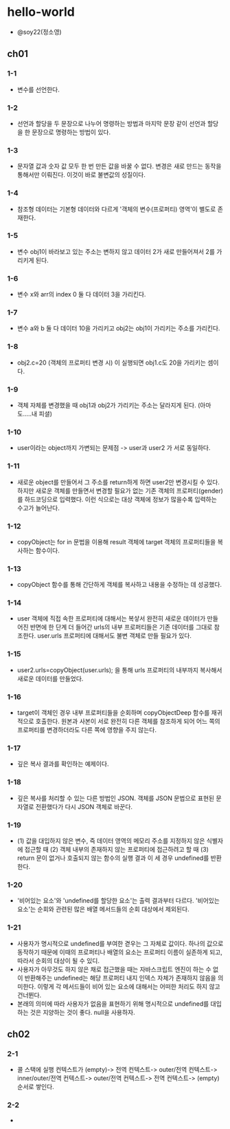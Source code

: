 # hello-world
- @soy22(정소영)

## ch01
### 1-1
- 변수를 선언한다.
### 1-2
- 선언과 할당을 두 문장으로 나누어 명령하는 방법과 마지막 문장 같이 선언과 할당을 한 문장으로 명령하는 방법이 있다.
### 1-3
- 문자열 값과 숫자 값 모두 한 번 만든 값을 바꿀 수 없다. 변경은 새로 만드는 동작을 통해서만 이뤄진다. 이것이 바로 불변값의 성질이다.
### 1-4
- 참조형 데이터는 기본형 데이터와 다르게 '객체의 변수(프로퍼티) 영역'이 별도로 존재한다.
### 1-5
- 변수 obj1이 바라보고 있는 주소는 변하지 않고 데이터 2가 새로 만들어져서 2를 가리키게 된다.
### 1-6
- 변수 x와 arr의 index 0 둘 다 데이터 3을 가리킨다.
### 1-7
- 변수 a와 b 둘 다 데이터 10을 가리키고 obj2는 obj1이 가리키는 주소를 가리킨다.
### 1-8
- obj2.c=20 (객체의 프로퍼티 변경 시) 이 실행되면 obj1.c도 20을 가리키는 셈이다.
### 1-9
- 객체 자체를 변경했을 때 obj1과 obj2가 가리키는 주소는 달라지게 된다. (아마도.....내 피셜)
### 1-10
- user이라는 object까지 가변되는 문제점 -> user과 user2 가 서로 동일하다.
### 1-11
- 새로운 object를 만들어서 그 주소를 return하게 하면 user2만 변경시킬 수 있다. 
  하지만 새로운 객체를 만들면서 변경할 필요가 없는 기존 객체의 프로퍼티(gender)를 하드코딩으로 입력했다. 이런 식으로는 대상 객체에 정보가 많을수록 입력하는 수고가 늘어난다.
### 1-12
- copyObject는 for in 문법을 이용해 result 객체에 target 객체의 프로퍼티들을 복사하는 함수이다. 
### 1-13
- copyObject 함수를 통해 간단하게 객체를 복사하고 내용을 수정하는 데 성공했다.
### 1-14
- user 객체에 직접 속한 프로퍼티에 대해서는 복샇서 완전히 새로운 데이터가 만들어진 반면에 한 단계 더 들어간 urls의 내부 프로퍼티들은 기존 데이터를 그대로 참조한다. user.urls 프로퍼티에 대해서도 불변 객체로 만들 필요가 있다.
### 1-15
- user2.urls=copyObject(user.urls); 을 통해 urls 프로퍼티의 내부까지 복사해서 새로운 데이터를 만들었다.
### 1-16
- target이 객체인 경우 내부 프로퍼티들을 순회하며 copyObjectDeep 함수를 재귀적으로 호출한다. 원본과 사본이 서로 완전히 다른 객체를 참조하게 되어 어느 쪽의 프로퍼티를 변경하더라도 다른 쪽에 영향을 주지 않는다.
### 1-17
- 깊은 복사 결과를 확인하는 예제이다.
### 1-18
- 깊은 복사를 처리할 수 있는 다른 방법인 JSON. 객체를 JSON 문법으로 표현된 문자열로 전환했다가 다시 JSON 객체로 바꾼다.
### 1-19
- (1) 값을 대입하지 않은 변수, 즉 데이터 영역의 메모리 주소를 지정하지 않은 식별자에 접근할 때
  (2) 객체 내부의 존재하지 않는 프로퍼티에 접근하려고 할 때
  (3) return 문이 없거나 호출되지 않는 함수의 실행 결과
  이 세 경우 undefined를 반환한다.
### 1-20
- '비어있는 요소'와 'undefined를 할당한 요소'는 출력 결과부터 다르다. '비어있는 요소'는 순회와 관련된 많은 배열 메서드들의 순회 대상에서 제외된다.
### 1-21
- 사용자가 명시적으로 undefined를 부여한 겯우는 그 자체로 값이다. 하나의 값으로 동작하기 때문에 이때의 프로퍼티나 배열의 요소는 프로퍼티 이름이 실존하게 되고, 따라서 순회의 대상이 될 수 있디.
- 사용자가 아무것도 하지 않은 채로 접근했을 때는 자바스크립트 엔진이 하는 수 없이 반환해주는 undefined는 해당 프로퍼티 내지 인덱스 자체가 존재하지 않음을 의미한다. 이렇게 각 메서드들이 비어 있는 요소에 대해서는 어떠한 처리도 하지 않고 건너뛴다.
- 본래의 의미에 따라 사용자가 없음을 표현하기 위해 명시적으로 undefined를 대입하는 것은 지양하는 것이 좋다. null을 사용하자.

## ch02
### 2-1
- 콜 스택에 실행 컨텍스트가 (empty)-> 전역 컨텍스트-> outer/전역 컨텍스트-> inner/outer/전역 컨텍스트-> outer/전역 컨텍스트-> 전역 컨텍스트-> (empty) 순서로 쌓인다.
### 2-2
- 
